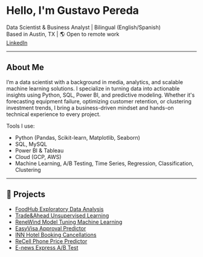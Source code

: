 #  Hello, I'm Gustavo Pereda

Data Scientist & Business Analyst | Bilingual (English/Spanish)  
Based in Austin, TX | 🌎 Open to remote work  
[LinkedIn](https://linkedin.com/in/gustavopereda)

---

##  About Me

I’m a data scientist with a background in media, analytics, and scalable machine learning solutions. I specialize in turning data into actionable insights using Python, SQL, Power BI, and predictive modeling. Whether it's forecasting equipment failure, optimizing customer retention, or clustering investment trends, I bring a business-driven mindset and hands-on technical experience to every project.

Tools I use:
- Python (Pandas, Scikit-learn, Matplotlib, Seaborn)
- SQL, MySQL
- Power BI & Tableau
- Cloud (GCP, AWS)
- Machine Learning, A/B Testing, Time Series, Regression, Classification, Clustering

---

## 📁 Projects
- [FoodHub Exploratory Data Analysis](https://github.com/gustavopereda/FoodHub-Order-Analysis)
- [Trade&Ahead Unsupervised Learning](https://github.com/gustavopereda/Trade-Ahead-UnsupervisedLearning/tree/main) 
- [ReneWind Model Tuning Machine Learning](https://github.com/gustavopereda/WindTurbine-Maintenance-ML)
- [EasyVisa Approval Predictor](https://github.com/gustavopereda/EasyVisa-Approval-Predictor)
- [INN Hotel Booking Cancellations](https://github.com/gustavopereda/INNNHotels-SupervisedLearning)
- [ReCell Phone Price Predictor](https://github.com/gustavopereda/ReCell_Supervised_Learning)
- [E-news Express A/B Test](https://github.com/gustavopereda/ENews-A-B-Test)

<!--
**gustavopereda/gustavopereda** is a ✨ _special_ ✨ repository because its `README.md` (this file) appears on your GitHub profile.

Here are some ideas to get you started:

- 🔭 I’m currently working on ...
- 🌱 I’m currently learning ...
- 👯 I’m looking to collaborate on ...
- 🤔 I’m looking for help with ...
- 💬 Ask me about ...
- 📫 How to reach me: ...
- 😄 Pronouns: ...
- ⚡ Fun fact: ...
-->

